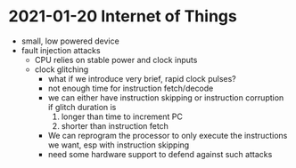# 2021-01-20 Internet of Things

* small, low powered device
* fault injection attacks
  * CPU relies on stable power and clock inputs
  * clock glitching
    * what if we introduce very brief, rapid clock pulses?
    * not enough time for instruction fetch/decode
    * we can either have instruction skipping or instruction corruption if glitch duration is
      1. longer than time to increment PC 
      2. shorter than instruction fetch
    * We can reprogram the processor to only execute the instructions we want, esp with instruction skipping 
    * need some hardware support to defend against such attacks